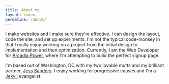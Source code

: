 ```yaml
---
title: About me
layout: index
permalink: /about/
---
```

I make websites and I make sure they're effective. I can design the layout, code the site, and set up experiments. I'm not the typical code-monkey in that I really enjoy working on a project from the initial design to implementation and then optimization. Currently, I am the Web Developer for [Arcadia Power](https://www.arcadiapower.com/), where I'm attempting to build the perfect signup page.

I'm based out of Washington, DC with my two lovable mutts and my brilliant partner, [Jess Sanders](https://jessicasandersphd.com/). I enjoy working for progressive causes and I'm a [Jekyll](https://jekyllrb.com/) evangelist.
